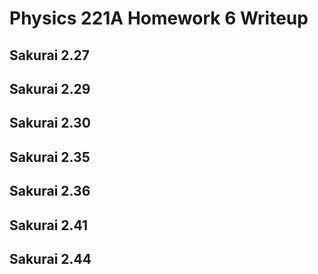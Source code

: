 # Physics 221A Homework 6 Writeup
## Sakurai 2.27
## Sakurai 2.29
## Sakurai 2.30
## Sakurai 2.35
## Sakurai 2.36
## Sakurai 2.41
## Sakurai 2.44